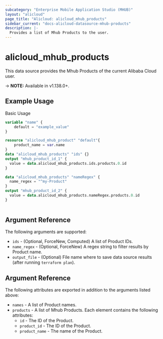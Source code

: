 ```yaml
---
subcategory: "Enterprise Mobile Application Studio (MHUB)"
layout: "alicloud"
page_title: "Alicloud: alicloud_mhub_products"
sidebar_current: "docs-alicloud-datasource-mhub-products"
description: |-
  Provides a list of Mhub Products to the user.
---
```


# alicloud\_mhub\_products

This data source provides the Mhub Products of the current Alibaba Cloud user.

-> **NOTE:** Available in v1.138.0+.

## Example Usage

Basic Usage

```terraform
variable "name" {
	default = "example_value"
}

resource "alicloud_mhub_product" "default"{
	product_name = var.name
}
data "alicloud_mhub_products" "ids" {}
output "mhub_product_id_1" {
  value = data.alicloud_mhub_products.ids.products.0.id
}

data "alicloud_mhub_products" "nameRegex" {
  name_regex = "^my-Product"
}
output "mhub_product_id_2" {
  value = data.alicloud_mhub_products.nameRegex.products.0.id
}
            
```

## Argument Reference

The following arguments are supported:

* `ids` - (Optional, ForceNew, Computed)  A list of Product IDs.
* `name_regex` - (Optional, ForceNew) A regex string to filter results by Product name.
* `output_file` - (Optional) File name where to save data source results (after running `terraform plan`).

## Argument Reference

The following attributes are exported in addition to the arguments listed above:

* `names` - A list of Product names.
* `products` - A list of Mhub Products. Each element contains the following attributes:
	* `id` - The ID of the Product.
	* `product_id` - The ID of the Product.
	* `product_name` - The name of the Product.